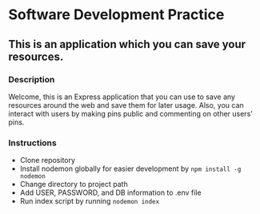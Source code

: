 # Software Development Practice

## This is an application which you can save your resources.

### Description
Welcome, this is an Express application that you can use to save any resources around the web and save them for later usage. Also, you can interact with users by making pins public and commenting on other users' pins.

### Instructions
- Clone repository
- Install nodemon globally for easier development by `npm install -g nodemon`
- Change directory to project path
- Add USER, PASSWORD, and DB information to .env file
- Run index script by running `nodemon index`
